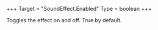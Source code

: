 +++
Target = "SoundEffect.Enabled"
Type = boolean
+++

Toggles the effect on and off. True by default.